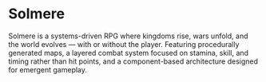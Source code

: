 # Solmere
Solmere is a systems-driven RPG where kingdoms rise, wars unfold, and the world evolves — with or without the player. Featuring procedurally generated maps, a layered combat system focused on stamina, skill, and timing rather than hit points, and a component-based architecture designed for emergent gameplay.
